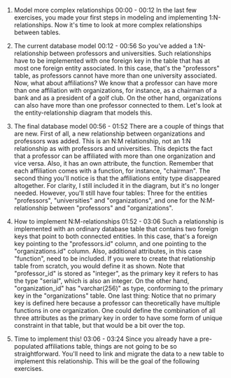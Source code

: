 1. Model more complex relationships
00:00 - 00:12
In the last few exercises, you made your first steps in modeling and implementing 1:N-relationships. Now it's time to look at more complex relationships between tables.

2. The current database model
00:12 - 00:56
So you've added a 1:N-relationship between professors and universities. Such relationships have to be implemented with one foreign key in the table that has at most one foreign entity associated. In this case, that's the "professors" table, as professors cannot have more than one university associated. Now, what about affiliations? We know that a professor can have more than one affiliation with organizations, for instance, as a chairman of a bank and as a president of a golf club. On the other hand, organizations can also have more than one professor connected to them. Let's look at the entity-relationship diagram that models this.

3. The final database model
00:56 - 01:52
There are a couple of things that are new. First of all, a new relationship between organizations and professors was added. This is an N:M relationship, not an 1:N relationship as with professors and universities. This depicts the fact that a professor can be affiliated with more than one organization and vice versa. Also, it has an own attribute, the function. Remember that each affiliation comes with a function, for instance, "chairman". The second thing you'll notice is that the affiliations entity type disappeared altogether. For clarity, I still included it in the diagram, but it's no longer needed. However, you'll still have four tables: Three for the entities "professors", "universities" and "organizations", and one for the N:M-relationship between "professors" and "organizations".

4. How to implement N:M-relationships
01:52 - 03:06
Such a relationship is implemented with an ordinary database table that contains two foreign keys that point to both connected entities. In this case, that's a foreign key pointing to the "professors.id" column, and one pointing to the "organizations.id" column. Also, additional attributes, in this case "function", need to be included. If you were to create that relationship table from scratch, you would define it as shown. Note that "professor_id" is stored as "integer", as the primary key it refers to has the type "serial", which is also an integer. On the other hand, "organization_id" has "varchar(256)" as type, conforming to the primary key in the "organizations" table. One last thing: Notice that no primary key is defined here because a professor can theoretically have multiple functions in one organization. One could define the combination of all three attributes as the primary key in order to have some form of unique constraint in that table, but that would be a bit over the top.

5. Time to implement this!
03:06 - 03:24
Since you already have a pre-populated affiliations table, things are not going to be so straightforward. You'll need to link and migrate the data to a new table to implement this relationship. This will be the goal of the following exercises.
